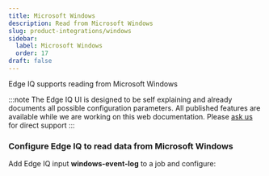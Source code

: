 ```yaml
---
title: Microsoft Windows
description: Read from Microsoft Windows
slug: product-integrations/windows
sidebar:
  label: Microsoft Windows
  order: 17
draft: false
---
```


Edge IQ supports reading from Microsoft Windows

:::note
The Edge IQ UI is designed to be self explaining and already documents all possible configuration parameters. All published features are available while we are working on this web documentation.
Please [ask us](https://community.behavure.ai/) for direct support
:::

### Configure Edge IQ to read data from Microsoft Windows

Add Edge IQ input **windows-event-log** to a job and configure:
